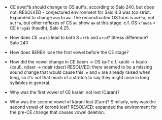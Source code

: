 - CE awatʰā should change to OS autʰa, according to Salo 240, but does not. RESOLVED - conjectured environment for Salo 4.3 was too strict. Expanded to change `awa` to `aw`. The reconstructed OS form is `awtʰa`, not `autʰa`, but other reflexes of CS `au` show `aw` at this stage. c.f. OS `kʰawda` < CE `kʰagdā` (haudh), Salo 4.25.

- How does CE `arātā` lead to both S `arth` and `arod`? Stress difference? Salo 240.

- How does BERÉK lose the first vowel before the CE stage?

- How did the vowel change in CE kaem -> OS kai? c.f. kaolō -> kaulo (caul), ndaer -> ndair (daer) RESOLVED: there seemed to be a missing sound change that would cause this. `e` and `o` are already raised when long, so it's not that much of a stretch to say they might raise in long syllables in general.

- Why was the first vowel of CE karáni not lost (Caran)?

- Why was the second vowel of kárani lost (Carn)? Similarly, why was the second vowel of koronē lost? RESOLVED: expanded the environment for the pre-CE change that causes vowel deletion.
